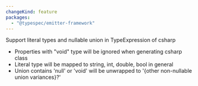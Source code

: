 ```yaml
---
changeKind: feature
packages:
  - "@typespec/emitter-framework"
---
```


Support literal types and nullable union in TypeExpression of csharp
- Properties with "void" type will be ignored when generating csharp class
- Literal type will be mapped to string, int, double, bool in general
- Union contains 'null' or 'void' will be unwrapped to '{other non-nullable union variances}?'
